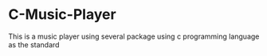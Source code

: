 # C-Music-Player
This is a music player using several package using c programming language as the standard

